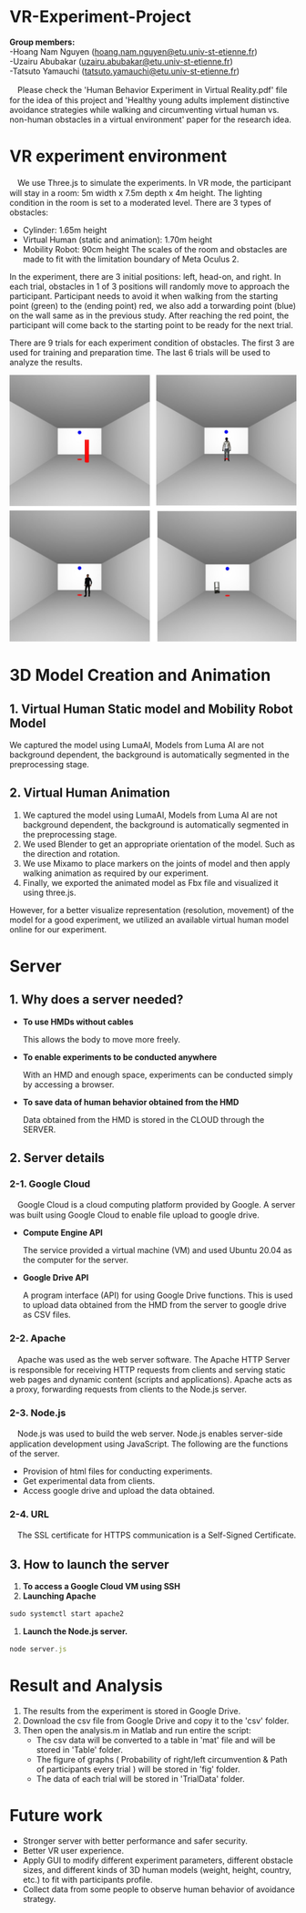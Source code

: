 # VR-Experiment-Project
**Group members:**    
-Hoang Nam Nguyen (hoang.nam.nguyen@etu.univ-st-etienne.fr)         
-Uzairu Abubakar (uzairu.abubakar@etu.univ-st-etienne.fr)   
-Tatsuto Yamauchi (tatsuto.yamauchi@etu.univ-st-etienne.fr)

　Please check the 'Human Behavior Experiment in Virtual Reality.pdf' file for the idea of this project and 'Healthy young adults implement distinctive avoidance strategies while walking and circumventing virtual human vs. non-human obstacles in a virtual environment' paper for the research idea.

# VR experiment environment

　We use Three.js to simulate the experiments.
In VR mode, the participant will stay in a room: 5m width x 7.5m depth x 4m height. The lighting condition in the room is set to a moderated level.
There are 3 types of obstacles:

- Cylinder: 1.65m height
- Virtual Human (static and animation): 1.70m height
- Mobility Robot: 90cm height
The scales of the room and obstacles are made to fit with the limitation boundary of Meta Oculus 2.

In the experiment, there are 3 initial positions: left, head-on, and right. In each trial, obstacles in 1 of 3 positions will randomly move to approach the participant. Participant needs to avoid it when walking from the starting point (green) to the (ending point) red, we also add a torwarding point (blue) on the wall same as in the previous study. After reaching the red point, the participant will come back to the starting point to be ready for the next trial.

There are 9 trials for each experiment condition of obstacles. The first 3 are used for training and preparation time. The last 6 trials will be used to analyze the results.

![Demo](VR_Project.jpeg)

# 3D Model Creation and Animation

## 1. Virtual Human Static model and Mobility Robot Model

 We captured the model using LumaAI, Models from Luma AI are not background dependent, the background is automatically segmented in the preprocessing stage.

## 2.  Virtual Human Animation

1. We captured the model using LumaAI, Models from Luma AI are not background dependent, the background is automatically segmented in the preprocessing stage.
2. We used Blender to get an appropriate orientation of the model. Such as the direction and rotation.
3. We use Mixamo to place markers on the joints of model and then apply walking animation as required by our experiment.
4. Finally, we exported the animated model as Fbx file and visualized it using three.js.

However, for a better visualize representation (resolution, movement) of the model for a good experiment, we utilized an available virtual human model online for our experiment.

# Server

## 1. Why does a server needed?

- **To use HMDs without cables**
    
    This allows the body to move more freely.
    
- **To enable experiments to be conducted anywhere**
    
    With an HMD and enough space, experiments can be conducted simply by accessing a browser.
    
- **To save data of human behavior obtained from the HMD**
    
    Data obtained from the HMD is stored in the CLOUD through the SERVER.
    

## 2. Server details

### 2-1. Google Cloud

　Google Cloud is a cloud computing platform provided by Google. A server was built using Google Cloud to enable file upload to google drive.

- **Compute Engine API**
    
    The service provided a virtual machine (VM) and used Ubuntu 20.04 as the computer for the server.
    
- **Google Drive API**
    
    A program interface (API) for using Google Drive functions. This is used to upload data obtained from the HMD from the server to google drive as CSV files.
    

### 2-2. Apache

　Apache was used as the web server software. The Apache HTTP Server is responsible for receiving HTTP requests from clients and serving static web pages and dynamic content (scripts and applications). Apache acts as a proxy, forwarding requests from clients to the Node.js server.

### 2-3. Node.js

　Node.js was used to build the web server. Node.js enables server-side application development using JavaScript. The following are the functions of the server.

- Provision of html files for conducting experiments.
- Get experimental data from clients.
- Access google drive and upload the data obtained.

### 2-4. URL

　The SSL certificate for HTTPS communication is a Self-Signed Certificate.


## 3. How to launch the server

1. **To access a Google Cloud VM using SSH**
2. **Launching Apache**

```jsx
sudo systemctl start apache2
```

1. **Launch the Node.js server.**

```jsx
node server.js
```

# Result and Analysis

1. The results from the experiment is stored in Google Drive.
2. Download the csv file from Google Drive and copy it to the 'csv' folder.
3. Then open the analysis.m in Matlab and run entire the script:
    - The csv data will be converted to a table in 'mat' file and will be stored in 'Table' folder.
    - The figure of graphs ( Probability of right/left circumvention & Path of participants every trial ) will be stored in 'fig' folder.
    - The data of each trial will be stored in 'TrialData' folder.

# Future work

- Stronger server with better performance and safer security.
- Better VR user experience.
- Apply GUI to modify different experiment parameters, different obstacle sizes, and different kinds of 3D human models (weight, height, country, etc.) to fit with participants profile.
- Collect data from some people to observe human behavior of avoidance strategy.
